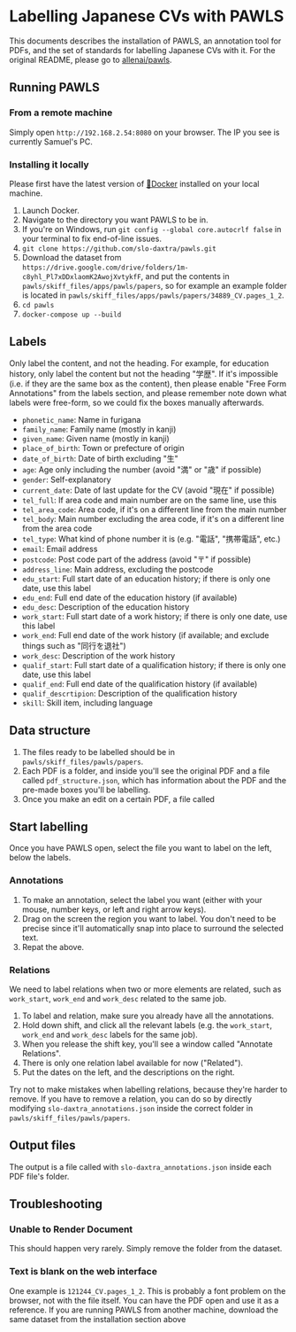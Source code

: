 # Labelling Japanese CVs with PAWLS

This documents describes the installation of PAWLS, an annotation tool for PDFs, and the set of standards for labelling Japanese CVs with it. For the original README, please go to [allenai/pawls](https://github.com/allenai/pawls).


## Running PAWLS

### From a remote machine
Simply open `http://192.168.2.54:8080` on your browser. The IP you see is currently Samuel's PC.

### Installing it locally
Please first have the latest version of [🐳Docker](https://www.docker.com/get-started/) installed on your local machine.
1. Launch Docker. 
2. Navigate to the directory you want PAWLS to be in.
3. If you're on Windows, run `git config --global core.autocrlf false` in your terminal to fix end-of-line issues.
4. `git clone https://github.com/slo-daxtra/pawls.git`
5. Download the dataset from `https://drive.google.com/drive/folders/1m-c8yhl_Pl7xDDxlaomK2AwojXvtykfF`, and put the contents in `pawls/skiff_files/apps/pawls/papers`, so for example an example folder is located in `pawls/skiff_files/apps/pawls/papers/34889_CV.pages_1_2`.
6. `cd pawls`
7. `docker-compose up --build`


## Labels

Only label the content, and not the heading. For example, for education history, only label the content but not the heading "学歴". If it's impossible (i.e. if they are the same box as the content), then please enable "Free Form Annotations" from the labels section, and please remember note down what labels were free-form, so we could fix the boxes manually afterwards.

* `phonetic_name`: Name in furigana
* `family_name`: Family name (mostly in kanji)
* `given_name`: Given name (mostly in kanji)
* `place_of_birth`: Town or prefecture of origin
* `date_of_birth`: Date of birth excluding "生"
* `age`: Age only including the number (avoid "満" or "歳" if possible)
* `gender`: Self-explanatory
* `current_date`: Date of last update for the CV (avoid "現在" if possible)
* `tel_full`: If area code and main number are on the same line, use this
* `tel_area_code`: Area code, if it's on a different line from the main number
* `tel_body`: Main number excluding the area code, if it's on a different line from the area code
* `tel_type`: What kind of phone number it is (e.g. "電話", "携帯電話", etc.)
* `email`: Email address
* `postcode`: Post code part of the address (avoid "〒" if possible)
* `address_line`: Main address, excluding the postcode
* `edu_start`: Full start date of an education history; if there is only one date, use this label
* `edu_end`: Full end date of the education history (if available)
* `edu_desc`: Description of the education history
* `work_start`: Full start date of a work history; if there is only one date, use this label
* `work_end`:  Full end date of the work history (if available; and exclude things such as "同行を退社")
* `work_desc`: Description of the work history
* `qualif_start`: Full start date of a qualification history; if there is only one date, use this label
* `qualif_end`: Full end date of the qualification history (if available)
* `qualif_descrtipion`: Description of the qualification history
* `skill`: Skill item, including language


## Data structure

1. The files ready to be labelled should be in `pawls/skiff_files/pawls/papers`.
2. Each PDF is a folder, and inside you'll see the original PDF and a file called `pdf_structure.json`, which has information about the PDF and the pre-made boxes you'll be labelling.
3. Once you make an edit on a certain PDF, a file called 


## Start labelling

Once you have PAWLS open, select the file you want to label on the left, below the labels.

### Annotations

1. To make an annotation, select the label you want (either with your mouse, number keys, or left and right arrow keys).
2. Drag on the screen the region you want to label. You don't need to be precise since it'll automatically snap into place to surround the selected text.
3. Repat the above.

### Relations

We need to label relations when two or more elements are related, such as `work_start`, `work_end` and `work_desc` related to the same job. 

1. To label and relation, make sure you already have all the annotations.
2. Hold down shift, and click all the relevant labels (e.g. the `work_start`, `work_end` and `work_desc` labels for the same job).
3. When you release the shift key, you'll see a window called "Annotate Relations".
4. There is only one relation label available for now ("Related").
5. Put the dates on the left, and the descriptions on the right.

Try not to make mistakes when labelling relations, because they're harder to remove. If you have to remove a relation, you can do so by directly modifying `slo-daxtra_annotations.json` inside the correct folder in `pawls/skiff_files/pawls/papers`.

## Output files
The output is a file called with `slo-daxtra_annotations.json` inside each PDF file's folder. 


## Troubleshooting

### Unable to Render Document
This should happen very rarely. Simply remove the folder from the dataset. 

### Text is blank on the web interface
One example is `121244_CV.pages_1_2`. This is probably a font problem on the browser, not with the file itself. You can have the PDF open and use it as a reference. If you are running PAWLS from another machine, download the same dataset from the installation section above

